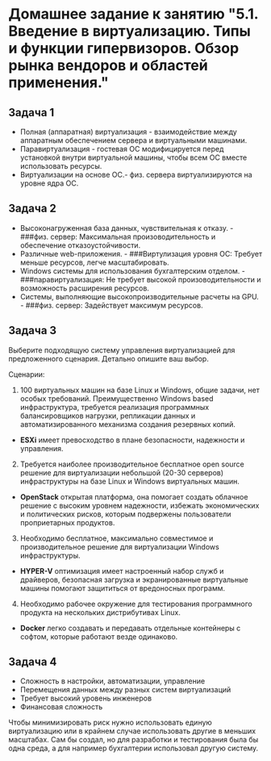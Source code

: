 
# Домашнее задание к занятию "5.1. Введение в виртуализацию. Типы и функции гипервизоров. Обзор рынка вендоров и областей применения."

## Задача 1

- Полная (аппаратная) виртуализация - взаимодействие между аппаратным обеспечением сервера и виртуальными машинами.
- Паравиртуализация -  гостевая ОС модифицируется перед установкой внутри виртуальной машины, чтобы всем ОС вместе использовать ресурсы. 
- Виртуализации на основе ОС.- физ. сервера виртуализируются на уровне ядра ОС.

## Задача 2

- Высоконагруженная база данных, чувствительная к отказу. - ###физ. сервер: Максимальная произоводительность и обеспечение отказоустойчивости.
- Различные web-приложения. - ###Виртулизация уровня ОС: Требует меньше ресурсов, легче масштабировать.
- Windows системы для использования бухгалтерским отделом. - ###паравиртуализация: Не требует высокой произоводительности и возможность расширения ресурсов.
- Системы, выполняющие высокопроизводительные расчеты на GPU. - ###физ. сервер: Задействует максимум ресурсов.

## Задача 3

Выберите подходящую систему управления виртуализацией для предложенного сценария. Детально опишите ваш выбор.

Сценарии:

1. 100 виртуальных машин на базе Linux и Windows, общие задачи, нет особых требований. Преимущественно Windows based инфраструктура, требуется реализация программных балансировщиков нагрузки, репликации данных и автоматизированного механизма создания резервных копий.
- **ESXi** имеет превосходство в плане безопасности, надежности и управления. 

2. Требуется наиболее производительное бесплатное open source решение для виртуализации небольшой (20-30 серверов) инфраструктуры на базе Linux и Windows виртуальных машин.
- **OpenStack** открытая платформа, она помогает создать облачное решение с высоким уровнем надежности, избежать экономических и политических рисков, которым подвержены пользователи проприетарных продуктов.

3. Необходимо бесплатное, максимально совместимое и производительное решение для виртуализации Windows инфраструктуры.
- **HYPER-V** оптимизация имеет настроенный набор служб и драйверов, безопасная загрузка и экранированные виртуальные машины помогают защититься от вредоносных программ.
4. Необходимо рабочее окружение для тестирования программного продукта на нескольких дистрибутивах Linux.
- **Docker** легко создавать и передавать отдельные контейнеры с софтом, которые работают везде одинаково.

## Задача 4

- Сложность в настройки, автоматизации, управление 
- Перемещения данных между разных систем виртуализаций
- Требует высокий уровень инженеров
- Финансовая сложность 

Чтобы минимизировать риск нужно использовать единую виртуализацию или в крайнем случае использовать другие в меньших масштабах.  Сам бы создал, но для разработки и тестирования была бы одна среда, а для например бухгалтерии использовал другую систему. 
